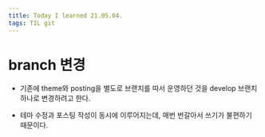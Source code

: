 ```yaml
---
title: Today I learned 21.05.04.
tags: TIL git
---
```




# branch 변경

- 기존에 theme와 posting을 별도로 브랜치를 따서 운영하던 것을 develop 브랜치 하나로 변경하려고 한다.

- 테마 수정과 포스팅 작성이 동시에 이루어지는데, 매번 번갈아서 쓰기가 불편하기 때문이다.

